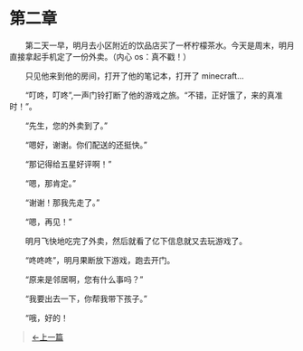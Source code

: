 # 第二章

&#x3000;&#x3000;第二天一早，明月去小区附近的饮品店买了一杯柠檬茶水。今天是周末，明月直接拿起手机定了一份外卖。（内心 os：真不戳！）

&#x3000;&#x3000;只见他来到他的房间，打开了他的笔记本，打开了 minecraft…

&#x3000;&#x3000;“叮咚，叮咚”,一声门铃打断了他的游戏之旅。“不错，正好饿了，来的真准时！”。

&#x3000;&#x3000;“先生，您的外卖到了。”

&#x3000;&#x3000;“嗯好，谢谢。你们配送的还挺快。”

&#x3000;&#x3000;“那记得给五星好评啊！”

&#x3000;&#x3000;“嗯，那肯定。”

&#x3000;&#x3000;“谢谢！那我先走了。”

&#x3000;&#x3000;“嗯，再见！”

&#x3000;&#x3000;明月飞快地吃完了外卖，然后就看了亿下信息就又去玩游戏了。

&#x3000;&#x3000;“咚咚咚”，明月果断放下游戏，跑去开门。

&#x3000;&#x3000;“原来是邻居啊，您有什么事吗？”

&#x3000;&#x3000;“我要出去一下，你帮我带下孩子。”

&#x3000;&#x3000;“哦，好的！

> [←上一篇](/zh-cn/part1/chapter1.md)
